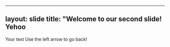 ----
layout: slide
title: "Welcome to our second slide! Yehoo
----
Your text
Use the left arrow to go back!
